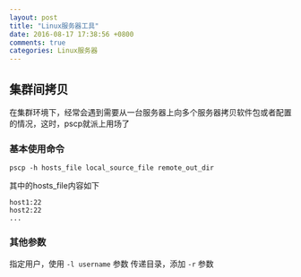 ```yaml
---
layout: post
title: "Linux服务器工具"
date: 2016-08-17 17:38:56 +0800
comments: true
categories: Linux服务器
---
```

## 集群间拷贝
在集群环境下，经常会遇到需要从一台服务器上向多个服务器拷贝软件包或者配置的情况，这时，pscp就派上用场了

<!--more-->

### 基本使用命令
    pscp -h hosts_file local_source_file remote_out_dir

其中的hosts_file内容如下

	host1:22
	host2:22
	...

### 其他参数
指定用户，使用 `-l username` 参数
传递目录，添加 `-r` 参数

